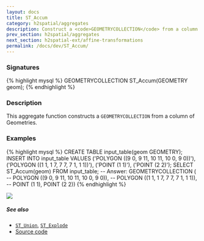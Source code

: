 ```yaml
---
layout: docs
title: ST_Accum
category: h2spatial/aggregates
description: Construct a <code>GEOMETRYCOLLECTION</code> from a column of Geometries
prev_section: h2spatial/aggregates
next_section: h2spatial-ext/affine-transformations
permalink: /docs/dev/ST_Accum/
---
```


### Signatures

{% highlight mysql %}
GEOMETRYCOLLECTION ST_Accum(GEOMETRY geom);
{% endhighlight %}

### Description

This aggregate function constructs a `GEOMETRYCOLLECTION` from a column of Geometries.

### Examples

{% highlight mysql %}
CREATE TABLE input_table(geom GEOMETRY);
INSERT INTO input_table VALUES
    ('POLYGON ((9 0, 9 11, 10 11, 10 0, 9 0))'),
    ('POLYGON ((1 1, 1 7, 7 7, 7 1, 1 1))'),
    ('POINT (1 1)'),
    ('POINT (2 2)');
SELECT ST_Accum(geom) FROM input_table;
-- Answer: GEOMETRYCOLLECTION (
--    POLYGON ((9 0, 9 11, 10 11, 10 0, 9 0)),
--    POLYGON ((1 1, 1 7, 7 7, 7 1, 1 1)),
--    POINT (1 1), POINT (2 2))
{% endhighlight %}

<img class="displayed" src="../ST_Accum.png"/>

##### See also

* [`ST_Union`](../ST_Union), [`ST_Explode`](../ST_Explode)
* <a href="https://github.com/irstv/H2GIS/blob/master/h2spatial/src/main/java/org/h2gis/h2spatial/internal/function/spatial/aggregate/ST_Accum.java" target="_blank">Source code</a>
